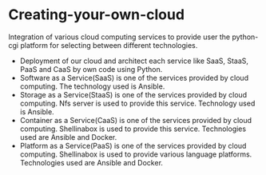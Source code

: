 # Creating-your-own-cloud

Integration of various cloud computing services to provide user the python-cgi platform for selecting between different technologies.

- Deployment of our cloud and architect each service like SaaS, StaaS, PaaS and CaaS by own code using Python.
- Software as a Service(SaaS) is one of the services provided by cloud computing. The technology used is Ansible.
- Storage as a Service(StaaS) is one of the services provided by cloud computing. Nfs server is used to provide this service. Technology used is Ansible. 
- Container as a Service(CaaS) is one of the services provided by cloud computing. Shellinabox is used to provide this service. Technologies used are Ansible and Docker.
- Platform as a Service(PaaS) is one of the services provided by cloud computing. Shellinabox is used to provide various language
platforms. Technologies used are Ansible and Docker.
